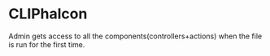 # CLIPhalcon

Admin gets access to all the components(controllers+actions) when the file is run for the first time.
